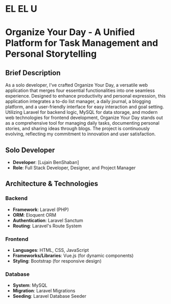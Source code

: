 # EL EL U

# Organize Your Day - A Unified Platform for Task Management and Personal Storytelling

## Brief Description

As a solo developer, I've crafted Organize Your Day, a versatile web application that merges four essential functionalities into one seamless experience. Designed to enhance productivity and personal expression, this application integrates a to-do list manager, a daily journal, a blogging platform, and a user-friendly interface for easy interaction and goal setting. Utilizing Laravel for backend logic, MySQL for data storage, and modern web technologies for frontend development, Organize Your Day stands out as a comprehensive tool for managing daily tasks, documenting personal stories, and sharing ideas through blogs. The project is continuously evolving, reflecting my commitment to innovation and user satisfaction.

## Solo Developer

- **Developer**: [Lujain BenShaban]
- **Role**: Full Stack Developer, Designer, and Project Manager

## Architecture & Technologies

### Backend

- **Framework**: Laravel (PHP)
- **ORM**: Eloquent ORM
- **Authentication**: Laravel Sanctum
- **Routing**: Laravel's Route System

### Frontend

- **Languages**: HTML, CSS, JavaScript
- **Frameworks/Libraries**: Vue.js (for dynamic components)
- **Styling**: Bootstrap (for responsive design)

### Database

- **System**: MySQL
- **Migration**: Laravel Migrations
- **Seeding**: Laravel Database Seeder
